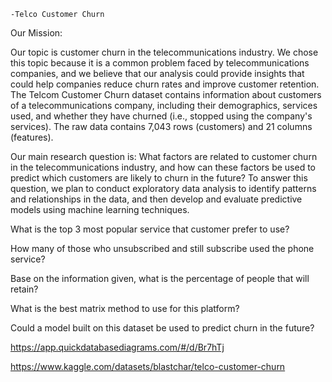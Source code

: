 
    -Telco Customer Churn

Our Mission:

Our topic is customer churn in the telecommunications industry. We chose this topic because it is a common problem faced by telecommunications companies, and we believe that our analysis could provide insights that could help companies reduce churn rates and improve customer retention. The Telcom Customer Churn dataset contains information about customers of a telecommunications company, including their demographics, services used, and whether they have churned (i.e., stopped using the company's services). The raw data contains 7,043 rows (customers) and 21 columns (features).

Our main research question is: What factors are related to customer churn in the telecommunications industry, and how can these factors be used to predict which customers are likely to churn in the future? To answer this question, we plan to conduct exploratory data analysis to identify patterns and relationships in the data, and then develop and evaluate predictive models using machine learning techniques.

What is the top 3 most popular service that customer prefer to use?

How many of those who unsubscribed and still subscribe used the phone service?

Base on the information given, what is the percentage of people that will retain?

What is the best matrix method to use for this platform?

Could a model built on this dataset be used to predict churn in the future?


https://app.quickdatabasediagrams.com/#/d/Br7hTj

https://www.kaggle.com/datasets/blastchar/telco-customer-churn